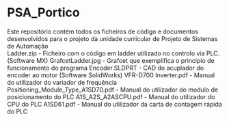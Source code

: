 # PSA_Portico
Este repositório contém todos os ficheiros de código e documentos desenvolvidos para o projeto da unidade curricular de Projeto de Sistemas de Automação <br />
Ladder.zip - Ficheiro com o código em ladder utilizado no controlo via PLC. (Software MX) 
GrafcetLadder.jpg - Grafcet que exemplifica o principio de funcionamento do programa 
Encoder.SLDPRT - CAD do acuplador do encoder ao motor (Software SolidWorks) 
VFR-D700 Inverter.pdf - Manual do utilizador do variador de frequência 
Positioning_Module_Type_A1SD70.pdf - Manual do utilizador do modulo de posicionamento do PLC 
A1S_A2S_A2ASCPU.pdf - Manual do utilizador do CPU do PLC 
A1SD61.pdf - Manual do utilizador da carta de contagem rápida do PLC
